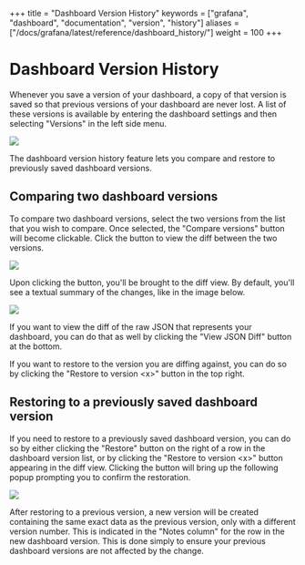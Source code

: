 +++
title = "Dashboard Version History"
keywords = ["grafana", "dashboard", "documentation", "version", "history"]
aliases = ["/docs/grafana/latest/reference/dashboard_history/"]
weight = 100
+++


# Dashboard Version History

Whenever you save a version of your dashboard, a copy of that version is saved so that previous versions of your dashboard are never lost. A list of these versions is available by entering the dashboard settings and then selecting "Versions" in the left side menu.

<img class="no-shadow" src="/img/docs/v50/dashboard_versions_list.png">

The dashboard version history feature lets you compare and restore to previously saved dashboard versions.

## Comparing two dashboard versions

To compare two dashboard versions, select the two versions from the list that you wish to compare. Once selected, the "Compare versions" button will become clickable. Click the button to view the diff between the two versions.

<img class="no-shadow" src="/img/docs/v50/dashboard_versions_select.png">

Upon clicking the button, you'll be brought to the diff view. By default, you'll see a textual summary of the changes, like in the image below.

<img class="no-shadow" src="/img/docs/v50/dashboard_versions_diff_basic.png">

If you want to view the diff of the raw JSON that represents your dashboard, you can do that as well by clicking the "View JSON Diff" button at the bottom.

If you want to restore to the version you are diffing against, you can do so by clicking the "Restore to version \<x\>" button in the top right.

## Restoring to a previously saved dashboard version

If you need to restore to a previously saved dashboard version, you can do so by either clicking the "Restore" button on the right of a row in the dashboard version list, or by clicking the "Restore to version \<x\>" button appearing in the diff view. Clicking the button will bring up the following popup prompting you to confirm the restoration.

<img class="no-shadow" src="/img/docs/v50/dashboard_versions_restore.png">

After restoring to a previous version, a new version will be created containing the same exact data as the previous version, only with a different version number. This is indicated in the "Notes column" for the row in the new dashboard version. This is done simply to ensure your previous dashboard versions are not affected by the change.
